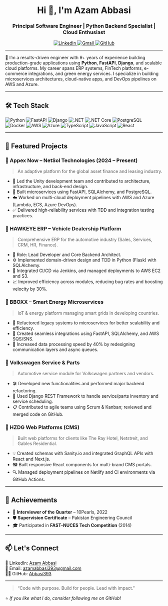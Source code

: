 <h1 align="center">Hi 👋, I'm Azam Abbasi</h1>
<h3 align="center">Principal Software Engineer | Python Backend Specialist | Cloud Enthusiast</h3>

<p align="center">
  <a href="https://www.linkedin.com/in/azamabbasi" target="_blank">
    <img src="https://img.shields.io/badge/LinkedIn-blue?logo=linkedin&logoColor=white" alt="LinkedIn" />
  </a>
  <a href="mailto:azamabbasi393@gmail.com">
    <img src="https://img.shields.io/badge/Gmail-D14836?logo=gmail&logoColor=white" alt="Gmail" />
  </a>
  <a href="https://github.com/Abbasi393" target="_blank">
    <img src="https://img.shields.io/badge/GitHub-100000?logo=github&logoColor=white" alt="GitHub" />
  </a>
</p>

---

🔧 I’m a results-driven engineer with 9+ years of experience building production-grade applications using **Python**, **FastAPI**, **Django**, and scalable cloud platforms. My career spans ERP systems, FinTech platforms, e-commerce integrations, and green energy services. I specialize in building microservices architectures, cloud-native apps, and DevOps pipelines on AWS and Azure.

---

## 🛠️ Tech Stack

![Python](https://img.shields.io/badge/Python-3670A0?logo=python&logoColor=white)
![FastAPI](https://img.shields.io/badge/FastAPI-009688?logo=fastapi&logoColor=white)
![Django](https://img.shields.io/badge/Django-092E20?logo=django&logoColor=white)
![.NET](https://img.shields.io/badge/.NET-512BD4?logo=dotnet&logoColor=white)
![.NET Core](https://img.shields.io/badge/.NET_Core-512BD4?logo=dotnet&logoColor=white)
![PostgreSQL](https://img.shields.io/badge/PostgreSQL-336791?logo=postgresql&logoColor=white)
![Docker](https://img.shields.io/badge/Docker-2496ED?logo=docker&logoColor=white)
![AWS](https://img.shields.io/badge/AWS-232F3E?logo=amazon-aws&logoColor=white)
![Azure](https://img.shields.io/badge/Microsoft_Azure-0078D4?logo=microsoft-azure&logoColor=white)
![TypeScript](https://img.shields.io/badge/TypeScript-007ACC?logo=typescript&logoColor=white)
![JavaScript](https://img.shields.io/badge/JavaScript-F7DF1E?logo=javascript&logoColor=black)
![React](https://img.shields.io/badge/React-20232A?logo=react&logoColor=61DAFB)

---

## 🚀 Featured Projects

### 🔹 Appex Now – NetSol Technologies (2024 – Present)
> An adaptive platform for the global asset finance and leasing industry.
- 🔧 Led the Unity development team and contributed to architecture, infrastructure, and back-end design.
- 🧠 Built microservices using FastAPI, SQLAlchemy, and PostgreSQL.
- ☁️ Worked on multi-cloud deployment pipelines with AWS and Azure (Lambda, ECS, Azure DevOps).
- ✅ Delivered high-reliability services with TDD and integration testing practices.

### 🔹 HAWKEYE ERP – Vehicle Dealership Platform
> Comprehensive ERP for the automotive industry (Sales, Services, CRM, HR, Finance).
- 📌 Role: Lead Developer and Core Backend Architect.
- ⚙️ Implemented domain-driven design and TDD in Python (Flask) with SQLAlchemy.
- 🧪 Integrated CI/CD via Jenkins, and managed deployments to AWS EC2 and S3.
- 📈 Improved efficiency across modules, reducing bug rates and boosting velocity by 30%.

### 🔹 BBOXX – Smart Energy Microservices
> IoT & energy platform managing smart grids in developing countries.
- 🚀 Refactored legacy systems to microservices for better scalability and efficiency.
- 🔄 Created seamless integrations using FastAPI, SQLAlchemy, and AWS SQS/SNS.
- 🧪 Increased data processing speed by 40% by redesigning communication layers and async queues.

### 🔹 Volkswagen Service & Parts
> Automotive service module for Volkswagen partners and vendors.
- 🛠️ Developed new functionalities and performed major backend refactoring.
- 🔁 Used Django REST Framework to handle service/parts inventory and service scheduling.
- 📋 Contributed to agile teams using Scrum & Kanban; reviewed and merged code on GitHub.

### 🔹 HZDG Web Platforms (CMS)
> Built web platforms for clients like The Ray Hotel, Netstreit, and Gables Residential.
- 💡 Created schemas with Sanity.io and integrated GraphQL APIs with React and Next.js.
- 🖼️ Built responsive React components for multi-brand CMS portals.
- 🔍 Managed deployment pipelines on Netlify and CI environments via GitHub Actions.

---

## 📘 Achievements

- 🥇 **Interviewer of the Quarter** – 10Pearls, 2022
- 🛡️ **Supervision Certificate** – Pakistan Engineering Council
- 🎓 Participated in **FAST-NUCES Tech Competition** (2014)

---

## 📫 Let's Connect

💼 LinkedIn: [Azam Abbasi](https://www.linkedin.com/in/azamabbasi)  
📧 Email: azamabbasi393@gmail.com  
🧑‍💻 GitHub: [Abbasi393](https://github.com/Abbasi393)

---

> “Code with purpose. Build for people. Lead with impact.”

⭐️ _If you like what I do, consider following me on GitHub!_
